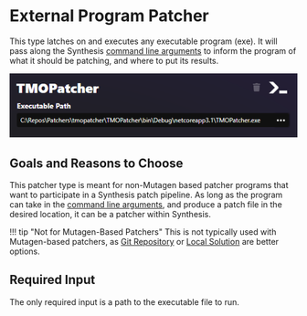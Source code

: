 # External Program Patcher
This type latches on and executes any executable program (exe).  It will pass along the Synthesis [command line arguments](CLI-Specification.md) to inform the program of what it should be patching, and where to put its results.  

![External Patcher](images/external-patcher.png)

## Goals and Reasons to Choose
This patcher type is meant for non-Mutagen based patcher programs that want to participate in a Synthesis patch pipeline.  As long as the program can take in the [command line arguments](CLI-Specification.md), and produce a patch file in the desired location, it can be a patcher within Synthesis.


!!! tip "Not for Mutagen-Based Patchers"
    This is not typically used with Mutagen-based patchers, as [Git Repository](Git-Repository.md) or [Local Solution](Local-Solution.md) are better options.

## Required Input
The only required input is a path to the executable file to run.
